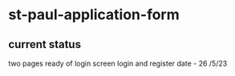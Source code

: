 # st-paul-application-form


## current status

two pages ready of login screen 
login and register
date - 26 /5/23

